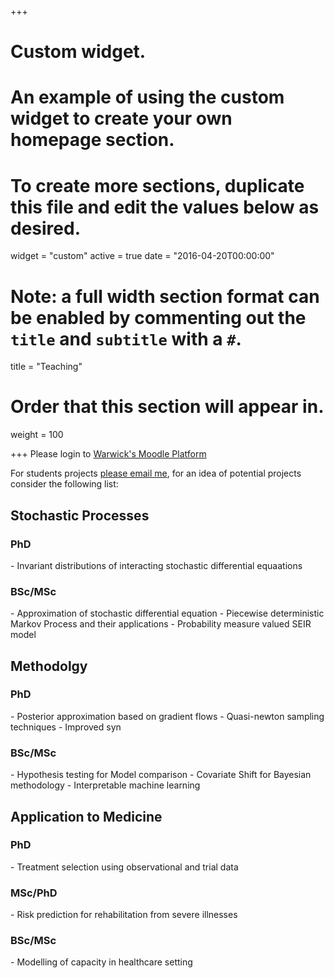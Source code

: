 +++
# Custom widget.
# An example of using the custom widget to create your own homepage section.
# To create more sections, duplicate this file and edit the values below as desired.
widget = "custom"
active = true
date = "2016-04-20T00:00:00"

# Note: a full width section format can be enabled by commenting out the `title` and `subtitle` with a `#`.
title = "Teaching"


# Order that this section will appear in.
weight =  100



+++
Please login to [Warwick's Moodle Platform](https://moodle.warwick.ac.uk/)

For students projects [please email me](mailto:sjvollmer@gmail.com), for an idea of potential projects consider the following list:

<h2> Stochastic Processes </h2>
<h3> PhD </h3>
- Invariant distributions of interacting stochastic differential equaations
<h3> BSc/MSc </h3>
- Approximation of stochastic differential equation
- Piecewise deterministic Markov Process and their applications
- Probability measure valued SEIR model

<h2> Methodolgy </h2>
<h3> PhD </h3>
- Posterior approximation based on gradient flows
- Quasi-newton sampling techniques
- Improved syn
<h3> BSc/MSc </h3>
- Hypothesis testing for Model comparison
- Covariate Shift for Bayesian methodology
- Interpretable machine learning 

<h2> Application to Medicine </h2>
<h3> PhD </h3>
- Treatment selection using observational and trial data
<h3> MSc/PhD </h3>
- Risk prediction for rehabilitation from severe illnesses
<h3> BSc/MSc </h3>
- Modelling of capacity in healthcare setting










